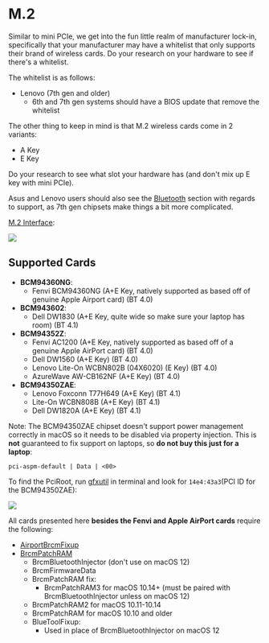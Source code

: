 # M.2

Similar to mini PCIe, we get into the fun little realm of manufacturer lock-in, specifically that your manufacturer may have a whitelist that only supports their brand of wireless cards. Do your research on your hardware to see if there's a whitelist.

The whitelist is as follows:

* Lenovo (7th gen and older)
  * 6th and 7th gen systems should have a BIOS update that remove the whitelist

The other thing to keep in mind is that M.2 wireless cards come in 2 variants:

* A Key
* E Key

Do your research to see what slot your hardware has (and don't mix up E key with mini PCIe).

Asus and Lenovo users should also see the [Bluetooth](/misc/bluetooth.md) section with regards to support, as 7th gen chipsets make things a bit more complicated.

[M.2 Interface](https://www.delock.de/infothek/M.2/M.2_e.html):

![](https://i.imgur.com/jBP1D3t.jpg)

## Supported Cards

* **BCM94360NG**:
  * Fenvi BCM94360NG (A+E Key, natively supported as based off of genuine Apple Airport card) (BT 4.0)
* **BCM943602**:
  * Dell DW1830 (A+E Key, quite wide so make sure your laptop has room) (BT 4.1)
* **BCM94352Z**:
  * Fenvi AC1200 (A+E Key, natively supported as based off of a genuine Apple AirPort card) (BT 4.0)
  * Dell DW1560 (A+E Key) (BT 4.0)
  * Lenovo Lite-On WCBN802B (04X6020) (E Key) (BT 4.0)
  * AzureWave AW-CB162NF (A+E Key) (BT 4.0)
* **BCM94350ZAE**:
  * Lenovo Foxconn T77H649 (A+E Key) (BT 4.1)
  * Lite-On WCBN808B (A+E Key) (BT 4.1)
  * Dell DW1820A (A+E Key) (BT 4.1)

Note: The BCM94350ZAE chipset doesn't support power management correctly in macOS so it needs to be disabled via property injection. This is **not** guaranteed to fix support on laptops, so **do not buy this just for a laptop**:

```
pci-aspm-default | Data | <00>
```

To find the PciRoot, run [gfxutil](https://github.com/acidanthera/gfxutil/releases) in terminal and look for `14e4:43a3`(PCI ID for the BCM94350ZAE):

![](https://media.discordapp.net/attachments/456913818467958789/681959522432057363/Screen_Shot_2020-02-25_at_1.23.03_PM.png?width=1674&height=895)

All cards presented here **besides the Fenvi and Apple AirPort cards** require the following:

* [AirportBrcmFixup](https://github.com/acidanthera/AirportBrcmFixup/releases)
* [BrcmPatchRAM](https://github.com/acidanthera/BrcmPatchRAM/releases)
  * BrcmBluetoothInjector (don't use on macOS 12)
  * BrcmFirmwareData
  * BrcmPatchRAM fix:
    * BrcmPatchRAM3 for macOS 10.14+ (must be paired with BrcmBluetoothInjector unless on macOS 12)
  * BrcmPatchRAM2 for macOS 10.11-10.14
  * BrcmPatchRAM for macOS 10.10 and older
  * BlueToolFixup:
    * Used in place of BrcmBluetoothInjector on macOS 12
